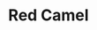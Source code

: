 ---
language: id
layout: product-item
title: Red Camel
description: Description in &amp; Red Camel
keyword: keyword in Red Camel
image: /images/Red-Camel.jpg
sub-title: Red Camel
article-1: Height &#58; 8″ <br>Length &#58; Random Lengths 4″-18″ <br>Thickness &#58; 3/8″ <br>Color &#58; Mustard color with red wine splotches and knots <br>
title-right: Red Camel
article-right: Red Camel
title-2: Red Camel
article-2: Red Camel
article-3: Red Camel
alt-slide1: Red Camel
alt-slide2: Red Camel
alt-slide3: Red Camel
slide1: /images/Red-Camel.jpg
slide2: /images/Red-Camel.jpg
slide3: /images/Red-Camel.jpg
---